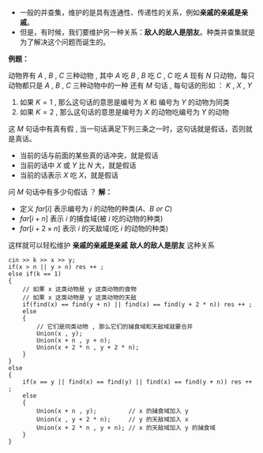 * 一般的并查集，维护的是具有连通性、传递性的关系，例如**亲戚的亲戚是亲戚**。
* 但是，有时候，我们要维护另一种关系：**敌人的敌人是朋友**。种类并查集就是为了解决这个问题而诞生的。

**例题：**

动物界有 $A$ , $B$ , $C$ 三种动物 , 其中 $A$ 吃 $B$ , $B$ 吃 $C$ , $C$ 吃 $A$
现有 $N$ 只动物，每只动物都只是 $A$ , $B$ , $C$ 三种动物中的一种
还有 $M$ 句话 , 每句话的形如 ： $K$ , $X$ , $Y$

1. 如果 $K = 1$ , 那么这句话的意思是编号为 $X$ 和 编号为 $Y$ 的动物为同类 
2. 如果 $K = 2$ , 那么这句话的意思是编号为 $X$ 的动物吃编号为 $Y$ 的动物

这 $M$ 句话中有真有假 , 当一句话满足下列三条之一时，这句话就是假话，否则就是真话。

- 当前的话与前面的某些真的话冲突，就是假话
- 当前的话中 $X$ 或 $Y$ 比 $N$ 大，就是假话
- 当前的话表示 $X$ 吃 $X$，就是假话

问 $M$ 句话中有多少句假话 ？ 
**解：**

+ 定义 $far[i]$ 表示编号为 $i$ 的动物的种类($A、B$ $or$ $C$) 
+ $far[i + n]$ 表示 $i$ 的捕食域(被 $i$ 吃的动物的种类)
+ $far[i + 2 × n]$ 表示 $i$ 的天敌域(吃 $i$ 的动物的种类)

这样就可以轻松维护 **亲戚的亲戚是亲戚** **敌人的敌人是朋友** 这种关系

```text
cin >> k >> x >> y;
if(x > n || y > n) res ++ ;	
else if(k == 1)
{
	// 如果 x 这类动物是 y 这类动物的食物  
	// 如果 x 这类动物是 y 这类动物的天敌 
	if(find(x) == find(y + n) || find(x) == find(y + 2 * n)) res ++ ;	
	else
	{
		// 它们是同类动物 , 那么它们的捕食域和天敌域就要合并 
		Union(x , y);
		Union(x + n , y + n);
		Union(x + 2 * n , y + 2 * n);
	}
}	
else 
{
	if(x == y || find(x) == find(y) || find(x) == find(y + n)) res ++ ;	
	else 
	{
		Union(x + n , y);		  // x 的捕食域加入 y
		Union(x , y + 2 * n); 	  // y 的天敌域加入 x
		Union(x + 2 * n , y + n); // x 的天敌域加入 y 的捕食域  
	}			
}
```

